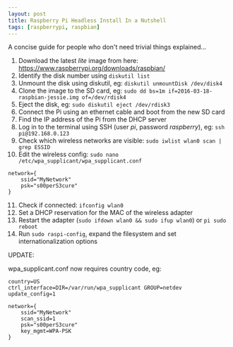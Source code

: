 ```yaml
---
layout: post
title: Raspberry Pi Headless Install In a Nutshell
tags: [raspberrypi, raspbian]
---
```


A concise guide for people who don't need trivial things explained...

1. Download the latest _lite_ image from here: https://www.raspberrypi.org/downloads/raspbian/
2. Identify the disk number using `diskutil list`
3. Unmount the disk using diskutil, eg: `diskutil unmountDisk /dev/disk4`
4. Clone the image to the SD card, eg: `sudo dd bs=1m if=2016-03-18-raspbian-jessie.img of=/dev/rdisk4`
5. Eject the disk, eg: `sudo diskutil eject /dev/rdisk3`
6. Connect the Pi using an ethernet cable and boot from the new SD card
7. Find the IP address of the Pi from the DHCP server
8. Log in to the terminal using SSH (user _pi_, password _raspberry_), eg: `ssh pi@192.168.0.123`
9. Check which wireless networks are visible: `sudo iwlist wlan0 scan | grep ESSID`
10. Edit the wireless config: `sudo nano /etc/wpa_supplicant/wpa_supplicant.conf`

```
network={
    ssid="MyNetwork"
    psk="s00perS3cure"
}
```

11. Check if connected: `ifconfig wlan0`
12. Set a DHCP reservation for the MAC of the wireless adapter
13. Restart the adapter (`sudo ifdown wlan0 && sudo ifup wlan0`) or `pi sudo reboot`
14. Run `sudo raspi-config`, expand the filesystem and set internationalization options

UPDATE:

wpa_supplicant.conf now requires country code, eg:

```
country=US
ctrl_interface=DIR=/var/run/wpa_supplicant GROUP=netdev
update_config=1

network={
    ssid="MyNetwork"
    scan_ssid=1
    psk="s00perS3cure"
    key_mgmt=WPA-PSK
}
```
